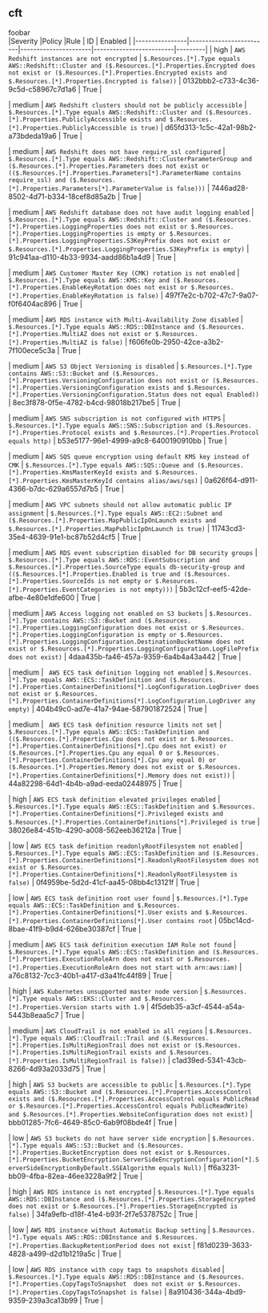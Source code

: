 ## cft  
foobar  
|Severity        |Policy                   |Rule                  | ID                      | Enabled |
|----------------|-------------------------|----------------------|-------------------------|---------|
| high | ``AWS Redshift instances are not encrypted``  | ``$.Resources.[*].Type equals AWS::Redshift::Cluster and ($.Resources.[*].Properties.Encrypted does not exist or ($.Resources.[*].Properties.Encrypted exists and $.Resources.[*].Properties.Encrypted is false))``  | 0132bbb2-c733-4c36-9c5d-c58967c7d1a6 | True |  
  
  
  
| medium | ``AWS Redshift clusters should not be publicly accessible``  | ``$.Resources.[*].Type equals AWS::Redshift::Cluster and ($.Resources.[*].Properties.PubliclyAccessible exists and $.Resources.[*].Properties.PubliclyAccessible is true)``  | d65fd313-1c5c-42a1-98b2-a73bdeda19a6 | True |  
  
  
  
| medium | ``AWS Redshift does not have require_ssl configured``  | ``$.Resources.[*].Type equals AWS::Redshift::ClusterParameterGroup and ($.Resources.[*].Properties.Parameters does not exist or (($.Resources.[*].Properties.Parameters[*].ParameterName contains require_ssl) and ($.Resources.[*].Properties.Parameters[*].ParameterValue is false)))``  | 7446ad28-8502-4d71-b334-18cef8d85a2b | True |  
  
  
  
| medium | ``AWS Redshift database does not have audit logging enabled``  | ``$.Resources.[*].Type equals AWS::Redshift::Cluster and ($.Resources.[*].Properties.LoggingProperties does not exist or $.Resources.[*].Properties.LoggingProperties is empty or $.Resources.[*].Properties.LoggingProperties.S3KeyPrefix does not exist or $.Resources.[*].Properties.LoggingProperties.S3KeyPrefix is empty)``  | 91c941aa-d110-4b33-9934-aadd86b1a4d9 | True |  
  
  
  
| medium | ``AWS Customer Master Key (CMK) rotation is not enabled``  | ``$.Resources.[*].Type equals AWS::KMS::Key and ($.Resources.[*].Properties.EnableKeyRotation does not exist or $.Resources.[*].Properties.EnableKeyRotation is false)``  | 497f7e2c-b702-47c7-9a07-f0f6404ac896 | True |  
  
  
  
| medium | ``AWS RDS instance with Multi-Availability Zone disabled``  | ``$.Resources.[*].Type equals AWS::RDS::DBInstance and ($.Resources.[*].Properties.MultiAZ does not exist or $.Resources.[*].Properties.MultiAZ is false)``  | f606fe0b-2950-42ce-a3b2-7f100ece5c3a | True |  
  
  
  
| medium | ``AWS S3 Object Versioning is disabled``  | ``$.Resources.[*].Type contains AWS::S3::Bucket and ($.Resources.[*].Properties.VersioningConfiguration does not exist or ($.Resources.[*].Properties.VersioningConfiguration exists and $.Resources.[*].Properties.VersioningConfiguration.Status does not equal Enabled))``  | 8ec3f878-0f5e-4782-b4cd-98018b217be5 | True |  
  
  
  
| medium | ``AWS SNS subscription is not configured with HTTPS``  | ``$.Resources.[*].Type equals AWS::SNS::Subscription and ($.Resources.[*].Properties.Protocol exists and $.Resources.[*].Properties.Protocol equals http)``  | b53e5177-96e1-4999-a9c8-6400190910bb | True |  
  
  
  
| medium | ``AWS SQS queue encryption using default KMS key instead of CMK``  | ``$.Resources.[*].Type equals AWS::SQS::Queue and ($.Resources.[*].Properties.KmsMasterKeyId exists and $.Resources.[*].Properties.KmsMasterKeyId contains alias/aws/sqs)``  | 0a626f64-d911-4366-b7dc-629a6557d7b5 | True |  
  
  
  
| medium | ``AWS VPC subnets should not allow automatic public IP assignment``  | ``$.Resources.[*].Type equals AWS::EC2::Subnet and ($.Resources.[*].Properties.MapPublicIpOnLaunch exists and $.Resources.[*].Properties.MapPublicIpOnLaunch is true)``  | 11743cd3-35e4-4639-91e1-bc87b52d4cf5 | True |  
  
  
  
| medium | ``AWS RDS event subscription disabled for DB security groups``  | ``$.Resources.[*].Type equals AWS::RDS::EventSubscription and $.Resources.[*].Properties.SourceType equals db-security-group and (($.Resources.[*].Properties.Enabled is true and ($.Resources.[*].Properties.SourceIds is not empty or $.Resources.[*].Properties.EventCategories is not empty)))``  | 5b3c12cf-eef5-42de-afbe-4e80e1dfe600 | True |  
  
  
  
| medium | ``AWS Access logging not enabled on S3 buckets``  | ``$.Resources.[*].Type contains AWS::S3::Bucket and ($.Resources.[*].Properties.LoggingConfiguration does not exist or $.Resources.[*].Properties.LoggingConfiguration is empty or $.Resources.[*].Properties.LoggingConfiguration.DestinationBucketName does not exist or $.Resources.[*].Properties.LoggingConfiguration.LogFilePrefix does not exist)``  | 4daa435b-fa46-457a-9359-6a4b4a43a442 | True |  
  
  
  
| medium | `` AWS ECS task definition logging not enabled``  | ``$.Resources.[*].Type equals AWS::ECS::TaskDefinition and ($.Resources.[*].Properties.ContainerDefinitions[*].LogConfiguration.LogDriver does not exist or $.Resources.[*].Properties.ContainerDefinitions[*].LogConfiguration.LogDriver any empty)``  | 404b49c0-ad7e-41a7-94ae-587901872524 | True |  
  
  
  
| medium | `` AWS ECS task definition resource limits not set``  | ``$.Resources.[*].Type equals AWS::ECS::TaskDefinition and (($.Resources.[*].Properties.Cpu does not exist or $.Resources.[*].Properties.ContainerDefinitions[*].Cpu does not exist) or ($.Resources.[*].Properties.Cpu any equal 0 or $.Resources.[*].Properties.ContainerDefinitions[*].Cpu any equal 0) or ($.Resources.[*].Properties.Memory does not exist or $.Resources.[*].Properties.ContainerDefinitions[*].Memory does not exist))``  | 44a82298-64d1-4b4b-a9ad-eeda02448975 | True |  
  
  
  
| high | ``AWS ECS task definition elevated privileges enabled``  | ``$.Resources.[*].Type equals AWS::ECS::TaskDefinition and $.Resources.[*].Properties.ContainerDefinitions[*].Privileged exists and $.Resources.[*].Properties.ContainerDefinitions[*].Privileged is true``  | 38026e84-451b-4290-a008-562eeb36212a | True |  
  
  
  
| low | ``AWS ECS task definition readonlyRootFilesystem not enabled``  | ``$.Resources.[*].Type equals AWS::ECS::TaskDefinition and ($.Resources.[*].Properties.ContainerDefinitions[*].ReadonlyRootFilesystem does not exist or $.Resources.[*].Properties.ContainerDefinitions[*].ReadonlyRootFilesystem is false)``  | 0f4959be-5d2d-41cf-aa45-08bb4c13121f | True |  
  
  
  
| low | ``AWS ECS task definition root user found``  | ``$.Resources.[*].Type equals AWS::ECS::TaskDefinition and $.Resources.[*].Properties.ContainerDefinitions[*].User exists and $.Resources.[*].Properties.ContainerDefinitions[*].User contains root``  | 05bc14cd-8bae-41f9-b9d4-626be30387cf | True |  
  
  
  
| medium | ``AWS ECS task definition execution IAM Role not found``  | ``$.Resources.[*].Type equals AWS::ECS::TaskDefinition and ($.Resources.[*].Properties.ExecutionRoleArn does not exist or $.Resources.[*].Properties.ExecutionRoleArn does not start with arn:aws:iam)``  | a76c8132-7cc3-40b1-a417-d3a41fc44f89 | True |  
  
  
  
| high | ``AWS Kubernetes unsupported master node version``  | ``$.Resources.[*].Type equals AWS::EKS::Cluster and $.Resources.[*].Properties.Version starts with 1.9``  | 4f5deb35-a3cf-4544-a54a-5443b8eaa5c7 | True |  
  
  
  
| medium | ``AWS CloudTrail is not enabled in all regions``  | ``$.Resources.[*].Type equals AWS::CloudTrail::Trail and ($.Resources.[*].Properties.IsMultiRegionTrail does not exist or ($.Resources.[*].Properties.IsMultiRegionTrail exists and $.Resources.[*].Properties.IsMultiRegionTrail is false))``  | c1ad39ed-5341-43cb-8266-4d93a2033d75 | True |  
  
  
  
| high | ``AWS S3 buckets are accessible to public``  | ``$.Resources.[*].Type equals AWS::S3::Bucket and ($.Resources.[*].Properties.AccessControl exists and ($.Resources.[*].Properties.AccessControl equals PublicRead or $.Resources.[*].Properties.AccessControl equals PublicReadWrite) and $.Resources.[*].Properties.WebsiteConfiguration does not exist)``  | bbb01285-7fc6-4649-85c0-6ab9f08bde4f | True |  
  
  
  
| low | ``AWS S3 buckets do not have server side encryption``  | ``$.Resources.[*].Type equals AWS::S3::Bucket and ($.Resources.[*].Properties.BucketEncryption does not exist or $.Resources.[*].Properties.BucketEncryption.ServerSideEncryptionConfiguration[*].ServerSideEncryptionByDefault.SSEAlgorithm equals Null)``  | ff6a3231-bb09-4fba-82ea-46ee3228a9f2 | True |  
  
  
  
| high | ``AWS RDS instance is not encrypted``  | ``$.Resources.[*].Type equals AWS::RDS::DBInstance and ($.Resources.[*].Properties.StorageEncrypted does not exist or $.Resources.[*].Properties.StorageEncrypted is false)``  | 34fa9efb-d18f-41e4-b93f-2f7e5378752c | True |  
  
  
  
| low | ``AWS RDS instance without Automatic Backup setting``  | ``$.Resources.[*].Type equals AWS::RDS::DBInstance and $.Resources.[*].Properties.BackupRetentionPeriod does not exist``  | f81d0239-3633-4828-a499-d2d1b1219a5c | True |  
  
  
  
| low | ``AWS RDS instance with copy tags to snapshots disabled``  | ``$.Resources.[*].Type equals AWS::RDS::DBInstance and ($.Resources.[*].Properties.CopyTagsToSnapshot  does not exist or $.Resources.[*].Properties.CopyTagsToSnapshot is false)``  | 8a910436-344a-4bd9-9359-239a3ca13b99 | True |  
  
  
  
